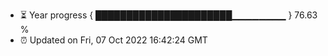 - ⏳ Year progress { ██████████████████████▁▁▁▁▁▁▁▁ } 76.63 %
- ⏰ Updated on Fri, 07 Oct 2022 16:42:24 GMT

